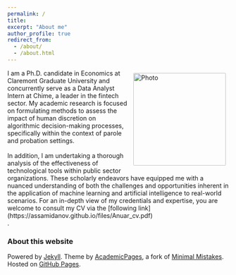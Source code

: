 ```yaml
---
permalink: /
title:
excerpt: "About me"
author_profile: true
redirect_from:
  - /about/
  - /about.html
---
```



<img align="right" src="https://assamidanov.github.io/images/profile_photo.jpeg" alt="Photo" style="width: 210px; border-radius: 10px; padding: 8px 8px 8px 8px"/>
I am a Ph.D. candidate in Economics at Claremont Graduate University and concurrently serve as a Data Analyst Intern at Chime, a leader in the fintech sector. My academic research is focused on formulating methods to assess the impact of human discretion on algorithmic decision-making processes, specifically within the context of parole and probation settings.<br>
<br>
In addition, I am undertaking a thorough analysis of the effectiveness of technological tools within public sector organizations. These scholarly endeavors have equipped me with a nuanced understanding of both the challenges and opportunities inherent in the application of machine learning and artificial intelligence to real-world scenarios. For an in-depth view of my credentials and expertise, you are welcome to consult my CV via the [following link](https://assamidanov.github.io/files/Anuar_cv.pdf) <i class="fa fa-file-pdf-o"> </i> <br>.

### About this website
Powered by [Jekyll](http://jekyllrb.com). Theme by [AcademicPages](https://github.com/academicpages/academicpages.github.io), a fork of [Minimal Mistakes](https://mademistakes.com/work/minimal-mistakes-jekyll-theme/). Hosted on [GitHub Pages](https://pages.github.com/).

<!-- Powered by <a href="http://jekyllrb.com" rel="nofollow">Jekyll</a> &amp; <a href="https://github.com/academicpages/academicpages.github.io">AcademicPages</a>, a fork of <a href="https://mademistakes.com/work/minimal-mistakes-jekyll-theme/" rel="nofollow">Minimal Mistakes</a>. Hosted on GitHub Pages. -->
